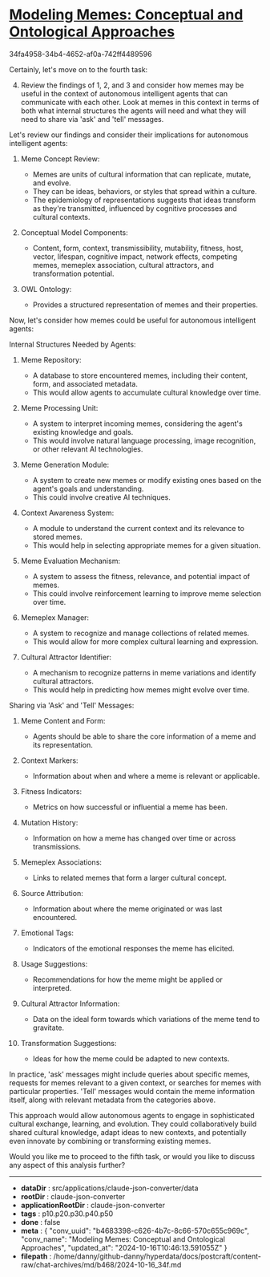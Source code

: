 # [Modeling Memes: Conceptual and Ontological Approaches](https://claude.ai/chat/b4683398-c626-4b7c-8c66-570c655c969c)

34fa4958-34b4-4652-af0a-742ff4489596

 Certainly, let's move on to the fourth task:

4. Review the findings of 1, 2, and 3 and consider how memes may be useful in the context of autonomous intelligent agents that can communicate with each other. Look at memes in this context in terms of both what internal structures the agents will need and what they will need to share via 'ask' and 'tell' messages.

Let's review our findings and consider their implications for autonomous intelligent agents:

1. Meme Concept Review:
   - Memes are units of cultural information that can replicate, mutate, and evolve.
   - They can be ideas, behaviors, or styles that spread within a culture.
   - The epidemiology of representations suggests that ideas transform as they're transmitted, influenced by cognitive processes and cultural contexts.

2. Conceptual Model Components:
   - Content, form, context, transmissibility, mutability, fitness, host, vector, lifespan, cognitive impact, network effects, competing memes, memeplex association, cultural attractors, and transformation potential.

3. OWL Ontology:
   - Provides a structured representation of memes and their properties.

Now, let's consider how memes could be useful for autonomous intelligent agents:

Internal Structures Needed by Agents:

1. Meme Repository:
   - A database to store encountered memes, including their content, form, and associated metadata.
   - This would allow agents to accumulate cultural knowledge over time.

2. Meme Processing Unit:
   - A system to interpret incoming memes, considering the agent's existing knowledge and goals.
   - This would involve natural language processing, image recognition, or other relevant AI technologies.

3. Meme Generation Module:
   - A system to create new memes or modify existing ones based on the agent's goals and understanding.
   - This could involve creative AI techniques.

4. Context Awareness System:
   - A module to understand the current context and its relevance to stored memes.
   - This would help in selecting appropriate memes for a given situation.

5. Meme Evaluation Mechanism:
   - A system to assess the fitness, relevance, and potential impact of memes.
   - This could involve reinforcement learning to improve meme selection over time.

6. Memeplex Manager:
   - A system to recognize and manage collections of related memes.
   - This would allow for more complex cultural learning and expression.

7. Cultural Attractor Identifier:
   - A mechanism to recognize patterns in meme variations and identify cultural attractors.
   - This would help in predicting how memes might evolve over time.

Sharing via 'Ask' and 'Tell' Messages:

1. Meme Content and Form:
   - Agents should be able to share the core information of a meme and its representation.

2. Context Markers:
   - Information about when and where a meme is relevant or applicable.

3. Fitness Indicators:
   - Metrics on how successful or influential a meme has been.

4. Mutation History:
   - Information on how a meme has changed over time or across transmissions.

5. Memeplex Associations:
   - Links to related memes that form a larger cultural concept.

6. Source Attribution:
   - Information about where the meme originated or was last encountered.

7. Emotional Tags:
   - Indicators of the emotional responses the meme has elicited.

8. Usage Suggestions:
   - Recommendations for how the meme might be applied or interpreted.

9. Cultural Attractor Information:
   - Data on the ideal form towards which variations of the meme tend to gravitate.

10. Transformation Suggestions:
    - Ideas for how the meme could be adapted to new contexts.

In practice, 'ask' messages might include queries about specific memes, requests for memes relevant to a given context, or searches for memes with particular properties. 'Tell' messages would contain the meme information itself, along with relevant metadata from the categories above.

This approach would allow autonomous agents to engage in sophisticated cultural exchange, learning, and evolution. They could collaboratively build shared cultural knowledge, adapt ideas to new contexts, and potentially even innovate by combining or transforming existing memes.

Would you like me to proceed to the fifth task, or would you like to discuss any aspect of this analysis further?

---

* **dataDir** : src/applications/claude-json-converter/data
* **rootDir** : claude-json-converter
* **applicationRootDir** : claude-json-converter
* **tags** : p10.p20.p30.p40.p50
* **done** : false
* **meta** : {
  "conv_uuid": "b4683398-c626-4b7c-8c66-570c655c969c",
  "conv_name": "Modeling Memes: Conceptual and Ontological Approaches",
  "updated_at": "2024-10-16T10:46:13.591055Z"
}
* **filepath** : /home/danny/github-danny/hyperdata/docs/postcraft/content-raw/chat-archives/md/b468/2024-10-16_34f.md